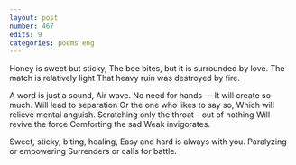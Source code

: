 ```yaml
---
layout: post
number: 467
edits: 9
categories: poems eng
---
```


Honey is sweet but sticky,
The bee bites, but it is surrounded by love.
The match is relatively light
That heavy ruin was destroyed by fire.

A word is just a sound, 
Air wave. No need for hands —
It will create so much.
Will lead to separation
Or the one who likes to say so,
Which will relieve mental anguish.
Scratching only the throat - out of nothing
Will revive the force
Comforting the sad
Weak invigorates.

Sweet, sticky, biting, healing,
Easy and hard is always with you.
Paralyzing or empowering
Surrenders or calls for battle.
